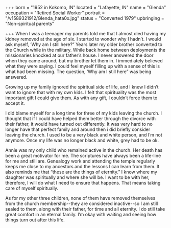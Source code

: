 +++
born = "1952 in Kokomo, IN"
located = "Lafayette, IN"
name = "Glenda"
occupation = "Retired Social Worker"
portrait = "/v1589321912/Glenda_hata0x.jpg"
status = "Converted 1979"
upbringing = "Non-spiritual parents"

+++
When I was a teenager my parents told me that I almost died having my kidney removed at the age of six. I started to wonder why I hadn’t. I would ask myself, ‘Why am I still here?” Years later my older brother converted to the Church while in the military. While back home between deployments the missionaries knocked at our father’s house. I never answered the door when they came around, but my brother let them in. I immediately believed what they were saying. I could feel myself filling up with a sense of this is what had been missing. The question, ‘Why am I still here” was being answered.

Growing up my family ignored the spiritual side of life, and I knew I didn’t want to ignore that with my own kids. I felt that spirituality was the most important gift I could give them. As with any gift, I couldn’t force them to accept it.

I did blame myself for a long time for three of my kids leaving the church. I thought that if I could have helped them better through the divorce with their father, it would have turned out differently. It was very hard to no longer have that perfect family and around then i did briefly consider leaving the church. I used to be a very black and white person, and I’m not anymore. Once my life was no longer black and white, grey had to be ok.

Annie was my only child who remained active in the church. Her death has been a great motivator for me. The scriptures have always been a life-line for me and still are. Genealogy work and attending the temple regularly keeps me close to my ancestors and the lessons I can learn from them. It also reminds me that “these are the things of eternity.” I know where my daughter was spiritually and where she will be. I want to be with her, therefore, I will do what I need to ensure that happens. That means taking care of myself spiritually.

As for my other three children, none of them have removed themselves from the church membership--they are considered inactive--so I am still sealed to them, along with their father, for time and all eternity. I do still take great comfort in an eternal family. I’m okay with waiting and seeing how things turn out after this life.